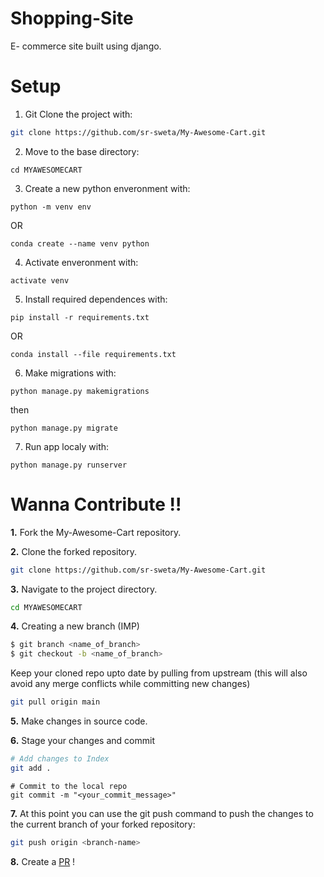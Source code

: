 # Shopping-Site
E- commerce site built using django.

# Setup

1. Git Clone the project with:

```bash
git clone https://github.com/sr-sweta/My-Awesome-Cart.git
```

2. Move to the base directory: 

```
cd MYAWESOMECART
```

3. Create a new python enveronment with:

```
python -m venv env
```

OR

```
conda create --name venv python
```

4. Activate enveronment with:

```
activate venv
```

5. Install required dependences with:

```
pip install -r requirements.txt
```

OR

```
conda install --file requirements.txt
```

6. Make migrations with:

```
python manage.py makemigrations
```

then

```
python manage.py migrate
```


7. Run app localy with: 

```
python manage.py runserver
```

# Wanna Contribute !!

**1.** Fork the My-Awesome-Cart repository.

**2.** Clone the forked repository.

```bash
git clone https://github.com/sr-sweta/My-Awesome-Cart.git
```

**3.** Navigate to the project directory.

```bash
cd MYAWESOMECART
```

**4.** Creating a new branch (IMP)

```bash
$ git branch <name_of_branch>
$ git checkout -b <name_of_branch>
```

Keep your cloned repo upto date by pulling from upstream (this will also avoid any merge conflicts while committing new changes)

```bash
git pull origin main
```

**5.** Make changes in source code.

**6.** Stage your changes and commit

```bash
# Add changes to Index
git add .
```
```
# Commit to the local repo
git commit -m "<your_commit_message>"
```

**7.** At this point you can use the git push command to push the changes to the current branch of your forked repository:

```bash
git push origin <branch-name>
```

**8.** Create a [PR](https://help.github.com/en/github/collaborating-with-issues-and-pull-requests/creating-a-pull-request) ! 







